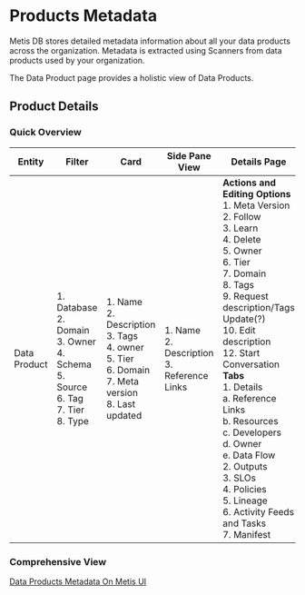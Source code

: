 # Products Metadata

Metis DB stores detailed metadata information about all your data products across the organization. Metadata is extracted using Scanners from data products used by your organization.

The Data Product page provides a holistic view of Data Products.

## Product Details
### **Quick Overview**

| Entity        | Filter                                                                                           | Card                                                                                            | Side Pane View                                                                         | Details Page                                                                                                                                                                                                                                        |
| ------------- | ------------------------------------------------------------------------------------------------- | ----------------------------------------------------------------------------------------------- | -------------------------------------------------------------------------------------- | --------------------------------------------------------------------------------------------------------------------------------------------------------------------------------------------------------------------------------------------------- |
| Data Product  | 1. Database<br>2. Domain<br>3. Owner<br>4. Schema<br>5. Source<br>6. Tag<br>7. Tier<br>8. Type | 1. Name<br>2. Description<br>3. Tags<br>4. owner<br>5. Tier<br>6. Domain<br>7. Meta version<br>8. Last updated | 1. Name<br>2. Description<br>3. Reference Links                                        | <strong>Actions and Editing Options</strong><br>1. Meta Version<br>2. Follow<br>3. Learn<br>4. Delete<br>5. Owner<br>6. Tier<br>7. Domain<br>8. Tags<br>9. Request description/Tags Update(?)<br>10. Edit description<br>12. Start Conversation<br><strong>Tabs</strong><br>1. Details<br>a. Reference Links<br>b. Resources<br>c. Developers<br>d. Owner<br>e. Data Flow<br>2. Outputs<br>3. SLOs<br>4. Policies<br>5. Lineage<br>6. Activity Feeds and Tasks<br>7. Manifest |


### **Comprehensive View**

[Data Products Metadata On Metis UI](metis_ui_products/metis_products_data_products.md)